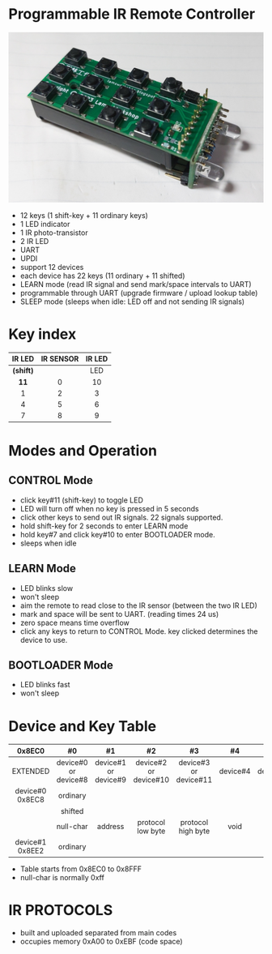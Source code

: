 # Programmable IR Remote Controller
![](misc/remote.jpg)
- 12 keys (1 shift-key + 11 ordinary keys)
- 1 LED indicator
- 1 IR photo-transistor
- 2 IR LED
- UART
- UPDI
- support 12 devices
- each device has 22 keys (11 ordinary + 11 shifted)
- LEARN mode (read IR signal and send mark/space intervals to UART)
- programmable through UART (upgrade firmware / upload lookup table)
- SLEEP mode (sleeps when idle: LED off and not sending IR signals)

# Key index
|  IR LED | IR SENSOR  |  IR LED |
| :------------: | :------------: | :------------: |
|**(shift)**||LED|
|**11**| 0  | 10  |
| 1  | 2  | 3  |
|  4 |  5 | 6  |
| 7  | 8  |  9 |

# Modes and Operation

## CONTROL Mode
- click key#11 (shift-key) to toggle LED
- LED will turn off when no key is pressed in 5 seconds
- click other keys to send out IR signals. 22 signals supported.
- hold shift-key for 2 seconds to enter LEARN mode
- hold key#7 and click key#10 to enter BOOTLOADER mode.
- sleeps when idle

## LEARN Mode
- LED blinks slow
- won't sleep
- aim the remote to read close to the IR sensor (between the two IR LED)
- mark and space will be sent to UART. (reading times 24 us)
- zero space means time overflow
- click any keys to return to CONTROL Mode. key clicked determines the device to use.

## BOOTLOADER Mode
- LED blinks fast
- won't sleep

# Device and Key Table

|  0x8EC0 | #0  | #1  | #2  |  #3 | #4  | #5  |  #6 | #7  | #8  | #9  |#10|
| :------------: | :------------: | :------------: | :------------: | :------------: | :------------: | :------------: | :------------: | :------------: | :------------: | :------------: |:-:|
| EXTENDED  | device#0 or device#8  |  device#1 or device#9  |  device#2 or device#10  | device#3 or device#11   | device#4  | device#5 |  device#6 | device#7  |void|void|void|
| device#0 0x8EC8  | ordinary  |||||||||||
|   | shifted   |   |   |   |   |   |   |   |   ||
|   | null-char | address | protocol low byte | protocol high byte |void|void|void|void|void|void|void|
| device#1 0x8EE2 | ordinary  |   |   |   |   |   |   |   |   |   ||

- Table starts from 0x8EC0 to 0x8FFF
- null-char is normally 0xff

# IR PROTOCOLS
- built and uploaded separated from main codes
- occupies memory 0xA00 to 0xEBF (code space)
